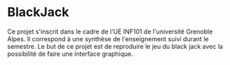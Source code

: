 # BlackJack
Ce projet s'inscrit dans le cadre de l'UE INF101 de l'université Grenoble Alpes. Il correspond à une synthèse de l'enseignement suivi durant le semestre.
Le but de ce projet est de reproduire le jeu du black jack avec la possibilité de faire une interface graphique.
